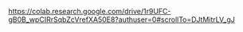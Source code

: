 https://colab.research.google.com/drive/1r9UFC-gB0B_wpCIRrSqbZcVrefXA50E8?authuser=0#scrollTo=DJtMitrLV_gJ